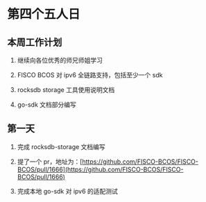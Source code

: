 # 第四个五人日

## 本周工作计划

1. 继续向各位优秀的师兄师姐学习
2. FISCO BCOS 对 ipv6 全链路支持，包括至少一个 sdk
3. rocksdb storage 工具使用说明文档

4. go-sdk 文档部分编写

## 第一天

1. 完成 rocksdb-storage 文档编写

2. 提了一个 pr，地址为：[https://github.com/FISCO-BCOS/FISCO-BCOS/pull/1666](https://github.com/FISCO-BCOS/FISCO-BCOS/pull/1666)
3. 完成本地 go-sdk 对 ipv6 的适配测试

